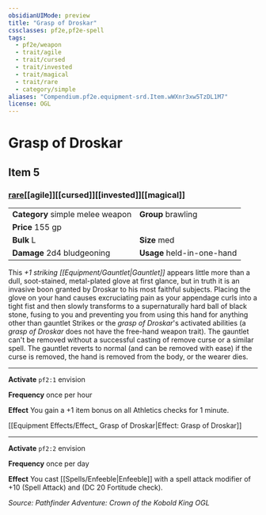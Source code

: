```yaml
---
obsidianUIMode: preview
title: "Grasp of Droskar"
cssclasses: pf2e,pf2e-spell
tags:
  - pf2e/weapon
  - trait/agile
  - trait/cursed
  - trait/invested
  - trait/magical
  - trait/rare
  - category/simple
aliases: "Compendium.pf2e.equipment-srd.Item.wWXnr3xw5TzDL1M7"
license: OGL
---
```

# Grasp of Droskar
## Item 5
### [rare](rare "Rare Rarity Trait")[[agile]][[cursed]][[invested]][[magical]]

|  |  |
| -- | -- |
| **Category** simple melee weapon | **Group** brawling |
| **Price** 155 gp |  |
| **Bulk** L | **Size** med |
| **Damage** 2d4 bludgeoning  | **Usage** held-in-one-hand |



This _+1 striking [[Equipment/Gauntlet|Gauntlet]]_ appears little more than a dull, soot-stained, metal-plated glove at first glance, but in truth it is an invasive boon granted by Droskar to his most faithful subjects. Placing the glove on your hand causes excruciating pain as your appendage curls into a tight fist and then slowly transforms to a supernaturally hard ball of black stone, fusing to you and preventing you from using this hand for anything other than gauntlet Strikes or the _grasp of Droskar_'s activated abilities (a _grasp of Droskar_ does not have the free-hand weapon trait). The gauntlet can't be removed without a successful casting of remove curse or a similar spell. The gauntlet reverts to normal (and can be removed with ease) if the curse is removed, the hand is removed from the body, or the wearer dies.

* * *

**Activate** `pf2:1` envision

**Frequency** once per hour

**Effect** You gain a +1 item bonus on all Athletics checks for 1 minute.

[[Equipment Effects/Effect_ Grasp of Droskar|Effect: Grasp of Droskar]]

* * *

**Activate** `pf2:2` envision

**Frequency** once per day

**Effect** You cast [[Spells/Enfeeble|Enfeeble]] with a spell attack modifier of +10 (Spell Attack) and (DC 20 Fortitude check).

*Source: Pathfinder Adventure: Crown of the Kobold King*
*OGL*